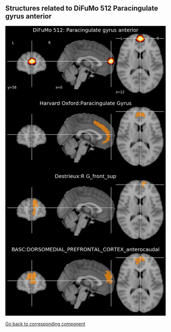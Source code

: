 


## Structures related to DiFuMo 512 Paracingulate gyrus anterior

![68](68.jpg "Structures related to DiFuMo 512 Paracingulate gyrus anterior")

[Go back to corresponding component](https://parietal-inria.github.io/DiFuMo/512/html/68.html)